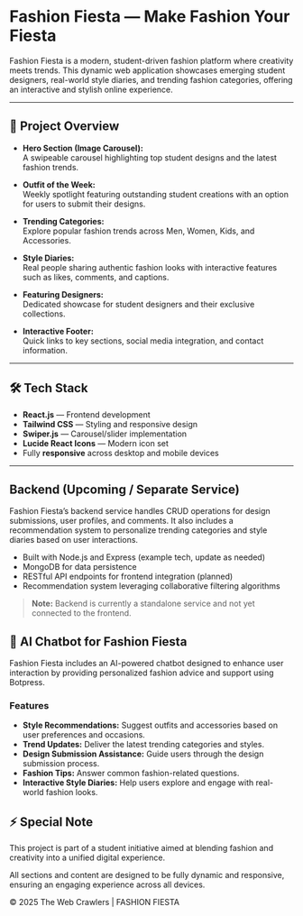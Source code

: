 # Fashion Fiesta — Make Fashion Your Fiesta

Fashion Fiesta is a modern, student-driven fashion platform where creativity meets trends. This dynamic web application showcases emerging student designers, real-world style diaries, and trending fashion categories, offering an interactive and stylish online experience.

---

## 📸 Project Overview

- **Hero Section (Image Carousel):**  
  A swipeable carousel highlighting top student designs and the latest fashion trends.

- **Outfit of the Week:**  
  Weekly spotlight featuring outstanding student creations with an option for users to submit their designs.

- **Trending Categories:**  
  Explore popular fashion trends across Men, Women, Kids, and Accessories.

- **Style Diaries:**  
  Real people sharing authentic fashion looks with interactive features such as likes, comments, and captions.

- **Featuring Designers:**  
  Dedicated showcase for student designers and their exclusive collections.

- **Interactive Footer:**  
  Quick links to key sections, social media integration, and contact information.

---

## 🛠 Tech Stack

- **React.js** — Frontend development  
- **Tailwind CSS** — Styling and responsive design  
- **Swiper.js** — Carousel/slider implementation  
- **Lucide React Icons** — Modern icon set  
- Fully **responsive** across desktop and mobile devices

---

## Backend (Upcoming / Separate Service)

Fashion Fiesta’s backend service handles CRUD operations for design submissions, user profiles, and comments. It also includes a recommendation system to personalize trending categories and style diaries based on user interactions.

- Built with Node.js and Express (example tech, update as needed)
- MongoDB for data persistence
- RESTful API endpoints for frontend integration (planned)
- Recommendation system leveraging collaborative filtering algorithms

> **Note:** Backend is currently a standalone service and not yet connected to the frontend.

## 🤖 AI Chatbot for Fashion Fiesta

Fashion Fiesta includes an AI-powered chatbot designed to enhance user interaction by providing personalized fashion advice and support using Botpress.

### Features

- **Style Recommendations:** Suggest outfits and accessories based on user preferences and occasions.
- **Trend Updates:** Deliver the latest trending categories and styles.
- **Design Submission Assistance:** Guide users through the design submission process.
- **Fashion Tips:** Answer common fashion-related questions.
- **Interactive Style Diaries:** Help users explore and engage with real-world fashion looks.
## ⚡ Special Note

This project is part of a student initiative aimed at blending fashion and creativity into a unified digital experience.

All sections and content are designed to be fully dynamic and responsive, ensuring an engaging experience across all devices.

© 2025 The Web Crawlers | FASHION FIESTA
